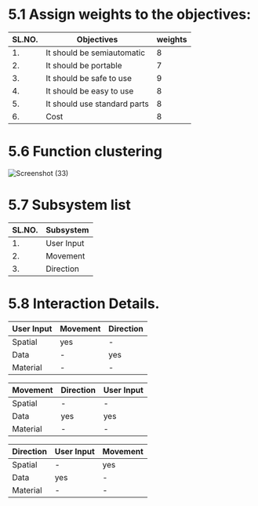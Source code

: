 # 5.1 Assign weights to the objectives:
| SL.NO. | Objectives | weights |
|--------|------------|---------|
|1.| It should be semiautomatic | 8 |
|2.| It should be portable | 7 |
|3.| It should be safe to use | 9 |
|4.| It should be easy to use | 8 |
|5.| It should use standard parts | 8 |
|6.| Cost | 8 |



# 5.6 Function clustering
![Screenshot (33)](https://user-images.githubusercontent.com/100361589/171043008-8f1b8030-60d9-4152-9212-811e16eae478.png)

# 5.7 Subsystem list
| SL.NO.| Subsystem |
|-------|-----------|
|1.| User Input |
|2.| Movement |
|3.| Direction |

# 5.8 Interaction Details.
|User Input| Movement | Direction |
|----------|----------|-----------|
|Spatial| yes | - |
|Data| - | yes |
|Material| - | - |

|Movement| Direction | User Input |
|----------|----------|-----------|
|Spatial| - | - |
|Data| yes | yes |
|Material| - | - |

|Direction| User Input | Movement |
|----------|----------|-----------|
|Spatial| - | yes |
|Data| yes | - |
|Material| - | - |





